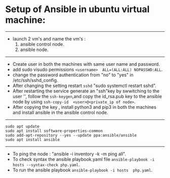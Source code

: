 # Setup of Ansible in ubuntu virtual machine:
----
* launch 2 vm's and name the vm's :
   1. ansible control node.
   2. ansible node.
----
* Create user in both the machines with same user name and password.
* add sudo visudo permissions `<username>  ALL=(ALL:ALL) NOPASSWD:ALL`.
* change the password authentication from "no" to "yes" in /etc/ssh/sshd_config.
* After changing the setting restart `sshd` "sudo systemctl restart sshd".
* After restarting the service generate an "ssh"key by swwitching to the user '<usercreated by user>', follow the `ssh-keygen`,and copy the id_rsa.pub key to the ansible node by using `ssh-copy-id  <user>@<private_ip of node>`.
* After copying the key , install python3 and pip3 in both the machines and install ansible in the ansible control node.
----
```
sudo apt update
sudo apt install software-properties-common
sudo add-apt-repository --yes --update ppa:ansible/ansible
sudo apt install ansible
```
----
* To ping the node : "ansible -i inventory -k -m ping all".
* To check syntax the ansible playbook.yaml file `ansible-playbook -i hosts --syntax-check php.yaml`.
* To run the  ansible playbook `ansible-playbook -i hosts  php.yaml`.


